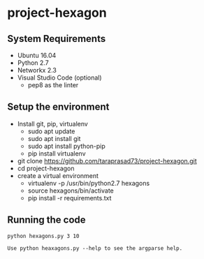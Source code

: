 # project-hexagon

## System Requirements
- Ubuntu 16.04
- Python 2.7
- Networkx 2.3
- Visual Studio Code (optional)
  - pep8 as the linter

## Setup the environment
- Install git, pip, virtualenv
  - sudo apt update
  - sudo apt install git
  - sudo apt install python-pip
  - pip install virtualenv
- git clone https://github.com/taraprasad73/project-hexagon.git
- cd project-hexagon
- create a virtual environment
  - virtualenv -p /usr/bin/python2.7 hexagons
  - source hexagons/bin/activate
  - pip install -r requirements.txt

## Running the code
```
python hexagons.py 3 10

Use python heaxagons.py --help to see the argparse help.
```